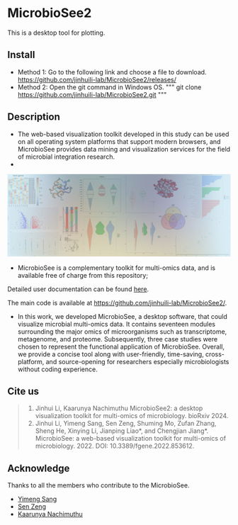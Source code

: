 # MicrobioSee2
This is a desktop tool for plotting.
## Install
- Method 1: Go to the following link and choose a file to download.
https://github.com/jinhuili-lab/MicrobioSee2/releases/
- Method 2: Open the git command in Windows OS.
"""
git clone https://github.com/jinhuili-lab/MicrobioSee2.git
"""
## Description
- The web-based visualization toolkit developed in this study can be used on all operating system platforms that support modern browsers, and MicrobioSee provides data mining and visualization services for the field of microbial integration research.
- 
![MicrobioSee](https://github.com/jinhuili-lab/jinhuili-lab/blob/main/pic01.jpg)

- MicrobioSee is a complementary toolkit for multi-omics data, and is available free of charge from this repository;

Detailed user documentation can be found [here](https://microbiosee.github.io).

The main code is available at https://github.com/jinhuili-lab/MicrobioSee2/.

- In this work, we developed MicrobioSee, a desktop software, that could visualize microbial multi-omics data. It contains seventeen modules surrounding the major omics of microorganisms such as transcriptome, metagenome, and proteome. Subsequently, three case studies were chosen to represent the functional application of MicrobioSee. Overall, we provide a concise tool along with user-friendly, time-saving, cross-platform, and source-opening for researchers especially microbiologists without coding experience.

## Cite us
> 1. Jinhui Li, Kaarunya Nachimuthu MicrobioSee2:  a desktop visualization toolkit for multi-omics of microbiology. bioRxiv 2024.
> 2. Jinhui Li, Yimeng Sang, Sen Zeng, Shuming Mo, Zufan Zhang, Sheng He, Xinying Li, Jianping Liao*, and Chengjian Jiang*. MicrobioSee: a web-based visualization toolkit for multi-omics of microbiology. 2022. DOI: 10.3389/fgene.2022.853612.


## Acknowledge
Thanks to all the members who contribute to the MicrobioSee.
- [Yimeng Sang](https://github.com/wanqiangdehuoguo)
- [Sen Zeng]()
- [Kaarunya Nachimuthu](https://github.com/kaarunyanachimuthu)
